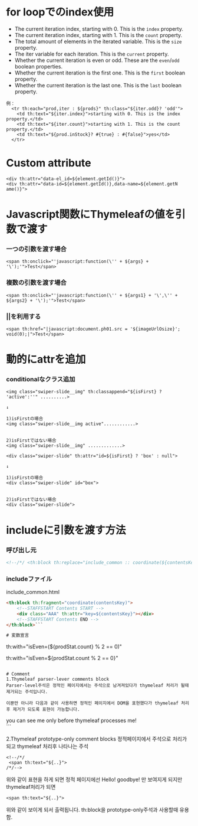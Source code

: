 
# for loopでのindex使用
- The current iteration index, starting with 0. This is the `index` property.
- The current iteration index, starting with 1. This is the `count` property.
- The total amount of elements in the iterated variable. This is the `size` property.
- The iter variable for each iteration. This is the `current` property.
- Whether the current iteration is even or odd. These are the `even`/`odd` boolean properties.
- Whether the current iteration is the first one. This is the `first` boolean property.
- Whether the current iteration is the last one. This is the `last` boolean property.

```Text
例：
  <tr th:each="prod,iter : ${prods}" th:class="${iter.odd}? 'odd'">
    <td th:text="${iter.index}">starting with 0. This is the index property.</td>
    <td th:text="${iter.count}">starting with 1. This is the count property.</td>
    <td th:text="${prod.inStock}? #{true} : #{false}">yes</td>
  </tr>
```

# Custom attribute
```Text
<div th:attr="data-el_id=${element.getId()}">
<div th:attr="data-id=${element.getId()},data-name=${element.getN‌​ame()}"> 
```

# Javascript関数にThymeleafの値を引数で渡す
### 一つの引数を渡す場合
```Text
<span th:onclick="'javascript:function(\'' + ${args} + '\');'">Test</span>
```

### 複数の引数を渡す場合
```Text
<span th:onclick="'javascript:function(\'' + ${args1} + '\',\'' + ${args2} + '\');'">Test</span>
```

### ||を利用する
```Text
<span th:href="|javascript:document.ph01.src = '${imageUrlOsize}'; void(0);|">Test</span>
```

# 動的にattrを追加
### conditionalなクラス追加
```Text
<img class="swiper-slide__img" th:classappend="${isFirst} ? 'active':''" ..........>

↓

1)isFirstの場合
<img class="swiper-slide__img active"............>
 
 
2)isFirstではない場合
<img class="swiper-slide__img" .............>
```

```Text
<div class="swiper-slide" th:attr="id=${isFirst} ? 'box' : null">

↓
 
1)isFirstの場合
<div class="swiper-slide" id="box">
 
 
2)isFirstではない場合
<div class="swiper-slide">
```

# includeに引数を渡す方法
### 呼び出し元
```Html
<!--/*/ <th:block th:replace="include_common :: coordinate(${contentsKey})" /> /*/-->
```

### includeファイル
include_common.html
```Html
<th:block th:fragment="coordinate(contentsKey)">
    <!--STAFFSTART Contents START -->
    <div class="AAA" th:attr="key=${contentsKey}"></div>
    <!--STAFFSTART Contents END -->
</th:block>```

# 変数宣言
```
th:with="isEven=(${prodStat.count} % 2 == 0)"

th:with="isEven=${prodStat.count % 2 == 0}"
```

# Comment
1.Thymeleaf parser-lever comments block
Parser-level주석은 정적인 페이지에서는 주석으로 남겨져있다가 thymeleaf 처리가 될때 제거되는 주석입니다.
```
<!--/* This code will be removed at thymeleaf parsing time! */-->
```
이뿐만 아니라 다음과 같이 사용하면 정적인 페이지에서 DOM을 표현했다가 thymeleaf 처리후 제거가 되도록 표현이 가능합니다.
```
<!--/*-->
<div>
 you can see me only before thymeleaf processes me!
</div>
<!--*/-->
```

2.Thymeleaf prototype-only comment blocks
정적페이지에서 주석으로 처리가 되고 thymeleaf 처리후 나타나는 주석
```
<!--/*/
 <span th:text="${..}">
/*/-->
```
위와 같이 표현을 하게 되면 정적 페이지에선 Hello! goodbye! 만 보여지게 되지만 thymeleaf처리가 되면 
```
<span th:text="${..}">
```
위와 같이 보이게 되서 출력됩니다.
th:block을 prototype-only주석과 사용할때 유용함.


